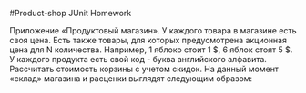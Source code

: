 #Product-shop JUnit Homework

Приложение «Продуктовый магазин». У каждого товара в магазине есть своя цена. 
Есть также товары, для которых предусмотрена акционная цена для N количества. 
Например, 1 яблоко стоит 1 $, 6 яблок стоят 5 $. У каждого продукта есть свой код - буква английского алфавита.
Рассчитать стоимость корзины с учетом скидок.
На данный момент «склад» магазина и расценки выглядят следующим образом:
